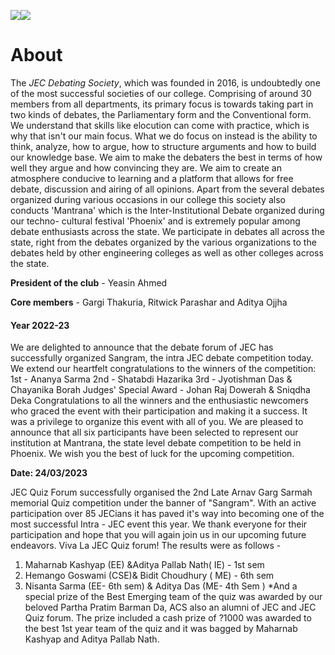 
![]({backend_url}/clubs/debate-forum/debate-forum-01.jpg)![]({backend_url}/clubs/debate-forum/debate-forum-02.jpg)
# About
The *JEC Debating Society*, which was founded in 2016, is undoubtedly one of the most successful societies
of our college. Comprising of around 30 members from all departments, its primary focus is towards taking
part in two kinds of debates, the Parliamentary form and the Conventional form. We understand that skills
like elocution can come with practice, which is why that isn't our main focus. What we do focus on instead is
the ability to think, analyze, how to argue, how to structure arguments and how to build our knowledge
base. We aim to make the debaters the best in terms of how well they argue and how convincing they are.
We aim to create an atmosphere conducive to learning and a platform that allows for free debate, discussion
and airing of all opinions. Apart from the several debates organized during various occasions in our college
this society also conducts 'Mantrana' which is the Inter-Institutional Debate organized during our techno-
cultural festival 'Phoenix' and is extremely popular among debate enthusiasts across the state. We
participate in debates all across the state, right from the debates organized by the various organizations to
the debates held by other engineering colleges as well as other colleges across the state.

**President of the club** - Yeasin Ahmed

**Core members** - Gargi Thakuria, Ritwick Parashar and Aditya Ojjha

#### Year 2022-23

We are delighted to announce that the debate forum of JEC has successfully organized Sangram, the intra
JEC debate competition today. We extend our heartfelt congratulations to the winners of the competition:
1st - Ananya Sarma
2nd - Shatabdi Hazarika
3rd - Jyotishman Das & Chayanika Borah
Judges' Special Award - Johan Raj Dowerah & Sniqdha Deka
Congratulations to all the winners and the enthusiastic newcomers who graced the event with their
participation and making it a success. It was a privilege to organize this event with all of you.
We are pleased to announce that all six participants have been selected to represent our institution at
Mantrana, the state level debate competition to be held in Phoenix. We wish you the best of luck for the
upcoming competition.

**Date: 24/03/2023**

JEC Quiz Forum successfully organised the 2nd Late Arnav Garg Sarmah memorial Quiz competition under
the banner of "Sangram". With an active participation over 85 JECians it has paved it's way into becoming
one of the most successful Intra - JEC event this year. We thank everyone for their participation and hope
that you will again join us in our upcoming future endeavors.
Viva La JEC Quiz forum!
The results were as follows -
1. Maharnab Kashyap (EE) &Aditya Pallab Nath( IE) - 1st sem
2. Hemango Goswami (CSE)& Bidit Choudhury ( ME) - 6th sem
3. Nisanta Sarma (EE- 6th sem) & Aditya Das (ME- 4th Sem )
*And a special prize of the Best Emerging team of the quiz was awarded by our beloved Partha Pratim
Barman Da, ACS also an alumni of JEC and JEC Quiz forum.
The prize included a cash prize of ?1000 was awarded to the best 1st year team of the quiz and it was
bagged by Maharnab Kashyap and Aditya Pallab Nath.